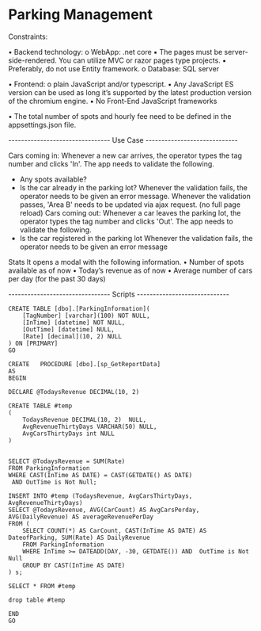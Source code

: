 # Parking Management

Constraints:

• Backend technology: 
	o WebApp: .net core
▪ The pages must be server-side-rendered. You can utilize MVC or razor pages
     type projects.
▪ Preferably, do not use Entity framework.
	o Database: SQL server

• Frontend: 
	o plain JavaScript and/or typescript. 
▪ Any JavaScript ES version can be used as long it’s supported by the latest 
production version of the chromium engine.
▪ No Front-End JavaScript frameworks

• The total number of spots and hourly fee need to be defined in the appsettings.json file.

-------------------------------- Use Case -----------------------------

Cars coming in:
Whenever a new car arrives, the operator types the tag number and clicks 'In'. The app needs to validate 
the following.
* Any spots available?
* Is the car already in the parking lot?
Whenever the validation fails, the operator needs to be given an error message.
Whenever the validation passes, 'Area B' needs to be updated via ajax request. (no full page reload)
Cars coming out:
Whenever a car leaves the parking lot, the operator types the tag number and clicks 'Out'. The app 
needs to validate the following.
* Is the car registered in the parking lot
Whenever the validation fails, the operator needs to be given an error message


Stats
It opens a modal with the following information.
• Number of spots available as of now
• Today’s revenue as of now
• Average number of cars per day (for the past 30 days)


-------------------------------- Scripts -----------------------------

```
CREATE TABLE [dbo].[ParkingInformation](
	[TagNumber] [varchar](100) NOT NULL,
	[InTime] [datetime] NOT NULL,
	[OutTime] [datetime] NULL,
	[Rate] [decimal](10, 2) NULL
) ON [PRIMARY]
GO
```


```
CREATE   PROCEDURE [dbo].[sp_GetReportData]
AS
BEGIN

DECLARE @TodaysRevenue DECIMAL(10, 2) 

CREATE TABLE #temp
(
	TodaysRevenue DECIMAL(10, 2)  NULL,
	AvgRevenueThirtyDays VARCHAR(50) NULL,
	AvgCarsThirtyDays int NULL
)


SELECT @TodaysRevenue = SUM(Rate)
FROM ParkingInformation
WHERE CAST(InTime AS DATE) = CAST(GETDATE() AS DATE)
 AND OutTime is Not Null;

INSERT INTO #temp (TodaysRevenue, AvgCarsThirtyDays, AvgRevenueThirtyDays) 
SELECT @TodaysRevenue, AVG(CarCount) AS AvgCarsPerday, AVG(DailyRevenue) AS averageRevenuePerDay
FROM (
    SELECT COUNT(*) AS CarCount, CAST(InTime AS DATE) AS DateofParking, SUM(Rate) AS DailyRevenue 
    FROM ParkingInformation
    WHERE InTime >= DATEADD(DAY, -30, GETDATE()) AND  OutTime is Not Null
    GROUP BY CAST(InTime AS DATE)
) s;

SELECT * FROM #temp

drop table #temp

END
GO
```

